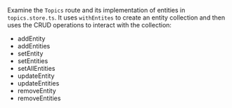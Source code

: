 Examine the `Topics` route and its implementation of entities in `topics.store.ts`. It uses `withEntites` to create an entity collection and then uses the CRUD operations to interact with the collection:

- addEntity
- addEntities
- setEntity
- setEntities
- setAllEntities
- updateEntity
- updateEntities
- removeEntity
- removeEntities

